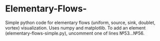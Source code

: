 # Elementary-Flows-

Simple python code for elementary flows (uniform, source, sink, doublet, vortex) visualization. Uses numpy and matplotlib. To add an element (elementary-flows-simple.py), uncomment one of lines №53...№56.
